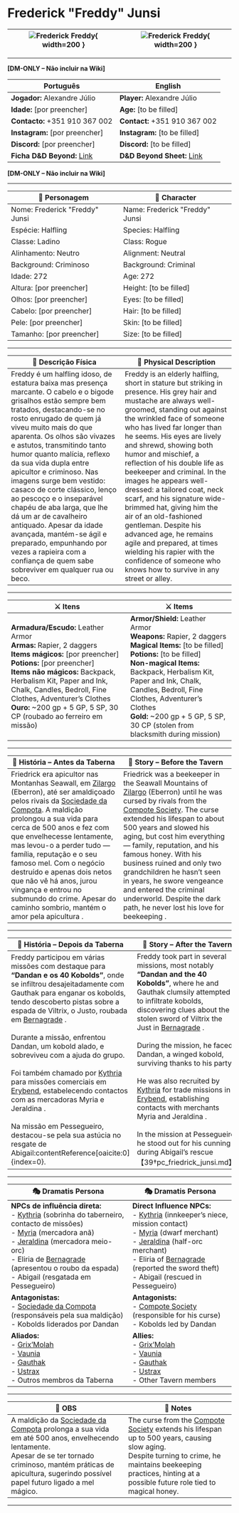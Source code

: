 # Frederick "Freddy" Junsi


| ![Frederick Freddy](assets/pc/pc_frederick_freddy_01.png){ width=200 } | ![Frederick Freddy](assets/pc/pc_frederick_freddy_02.png){ width=200 } |
| ---------------------------------------------------------------------- | ---------------------------------------------------------------------- |

---

**[DM-ONLY – Não incluir na Wiki]**  

| Português                                                                    | English                                                                       |
| ---------------------------------------------------------------------------- | ----------------------------------------------------------------------------- |
| **Jogador:** Alexandre Júlio                                                 | **Player:**  Alexandre Júlio                                                  |
| **Idade:** [por preencher]                                                   | **Age:**   [to be filled]                                                     |
| **Contacto:** +351 910 367 002                                               | **Contact:**  +351 910 367 002                                                |
| **Instagram:** [por preencher]                                               | **Instagram:**  [to be filled]                                                |
| **Discord:** [por preencher]                                                 | **Discord:**  [to be filled]                                                  |
| **Ficha D&D Beyond:** [Link](https://www.dndbeyond.com/characters/140697485) | **D&D Beyond Sheet:**  [Link](https://www.dndbeyond.com/characters/140697485) |

**[DM-ONLY – Não incluir na Wiki]**  

---

| **🧙 Personagem**              | **🧙 Character**                |
| ------------------------------ | ------------------------------- |
| Nome: Frederick "Freddy" Junsi | Name:  Frederick "Freddy" Junsi |
| Espécie:  Halfling             | Species:  Halfling              |
| Classe:  Ladino                | Class:  Rogue                   |
| Alinhamento: Neutro            | Alignment: Neutral              |
| Background: Criminoso          | Background: Criminal            |
| Idade: 272                     | Age:   272                      |
| Altura: [por preencher]        | Height: [to be filled]          |
| Olhos: [por preencher]         | Eyes: [to be filled]            |
| Cabelo: [por preencher]        | Hair: [to be filled]            |
| Pele: [por preencher]          | Skin: [to be filled]            |
| Tamanho:  [por preencher]      | Size:  [to be filled]           |

---

| **📜 Descrição Física** | **📜 Physical Description** |
| ----------------------- | --------------------------- |
| Freddy é um halfling idoso, de estatura baixa mas presença marcante. O cabelo e o bigode grisalhos estão sempre bem tratados, destacando-se no rosto enrugado de quem já viveu muito mais do que aparenta. Os olhos são vivazes e astutos, transmitindo tanto humor quanto malícia, reflexo da sua vida dupla entre apicultor e criminoso. Nas imagens surge bem vestido: casaco de corte clássico, lenço ao pescoço e o inseparável chapéu de aba larga, que lhe dá um ar de cavalheiro antiquado. Apesar da idade avançada, mantém-se ágil e preparado, empunhando por vezes a rapieira com a confiança de quem sabe sobreviver em qualquer rua ou beco. | Freddy is an elderly halfling, short in stature but striking in presence. His grey hair and mustache are always well-groomed, standing out against the wrinkled face of someone who has lived far longer than he seems. His eyes are lively and shrewd, showing both humor and mischief, a reflection of his double life as beekeeper and criminal. In the images he appears well-dressed: a tailored coat, neck scarf, and his signature wide-brimmed hat, giving him the air of an old-fashioned gentleman. Despite his advanced age, he remains agile and prepared, at times wielding his rapier with the confidence of someone who knows how to survive in any street or alley. |

---

| **⚔️ Itens**             | **⚔️ Items**                         |
| ---------------------- | ------------------------------ |
| **Armadura/Escudo:** Leather Armor <br>**Armas:** Rapier, 2 daggers <br>**Items mágicos:** [por preencher] <br>**Potions:** [por preencher] <br>**Items não mágicos:** Backpack, Herbalism Kit, Paper and Ink, Chalk, Candles, Bedroll, Fine Clothes, Adventurer’s Clothes <br>**Ouro:** ~200 gp + 5 GP, 5 SP, 30 CP (roubado ao ferreiro em missão)  | **Armor/Shield:** Leather Armor <br>**Weapons:** Rapier, 2 daggers <br>**Magical Items:** [to be filled] <br>**Potions:** [to be filled] <br>**Non-magical Items:** Backpack, Herbalism Kit, Paper and Ink, Chalk, Candles, Bedroll, Fine Clothes, Adventurer’s Clothes <br>**Gold:** ~200 gp + 5 GP, 5 SP, 30 CP (stolen from blacksmith during mission)  |

---

| **📖 História – Antes da Taberna** | **📖 Story – Before the Tavern** |
| ---------------------------------- | -------------------------------- |
| Friedrick era apicultor nas Montanhas Seawall, em [Zilargo](zilargo.md) (Eberron), até ser amaldiçoado pelos rivais da [Sociedade da Compota](sociedade_da_compota.md). A maldição prolongou a sua vida para cerca de 500 anos e fez com que envelhecesse lentamente, mas levou-o a perder tudo — família, reputação e o seu famoso mel. Com o negócio destruído e apenas dois netos que não vê há anos, jurou vingança e entrou no submundo do crime. Apesar do caminho sombrio, mantém o amor pela apicultura  . | Friedrick was a beekeeper in the Seawall Mountains of [Zilargo](zilargo.md) (Eberron) until he was cursed by rivals from the [Compote Society](sociedade_da_compota.md). The curse extended his lifespan to about 500 years and slowed his aging, but cost him everything — family, reputation, and his famous honey. With his business ruined and only two grandchildren he hasn’t seen in years, he swore vengeance and entered the criminal underworld. Despite the dark path, he never lost his love for beekeeping  . |

---

| **📖 História – Depois da Taberna**                                                                                                                                                                                                                                                                                                                                                                                                                                                                                                                                                                                                                                                        | **📖 Story – After the Tavern**                                                                                                                                                                                                                                                                                                                                                                                                                                                                                                                                                                                                                               |
| ------------------------------------------------------------------------------------------------------------------------------------------------------------------------------------------------------------------------------------------------------------------------------------------------------------------------------------------------------------------------------------------------------------------------------------------------------------------------------------------------------------------------------------------------------------------------------------------------------------------------------------------------------------------------------------------ | ------------------------------------------------------------------------------------------------------------------------------------------------------------------------------------------------------------------------------------------------------------------------------------------------------------------------------------------------------------------------------------------------------------------------------------------------------------------------------------------------------------------------------------------------------------------------------------------------------------------------------------------------------------- |
| Freddy participou em várias missões com destaque para **“Dandan e os 40 Kobolds”**, onde se infiltrou desajeitadamente com Gauthak para enganar os kobolds, tendo descoberto pistas sobre a espada de Viltrix, o Justo, roubada em [Bernagrade](bernagrade.md) . <br><br>Durante a missão, enfrentou Dandan, um kobold alado, e sobreviveu com a ajuda do grupo. <br><br>Foi também chamado por [Kythria](docs/dm/-/npc/Free%20City%20of%20Grehawk/kythria.md) para missões comerciais em [Erybend](erybend.md), estabelecendo contactos com as mercadoras Myria e Jeraldina . <br><br>Na missão em Pessegueiro, destacou-se pela sua astúcia no resgate de Abigail:contentReference[oaicite:0]{index=0}. | Freddy took part in several missions, most notably **“Dandan and the 40 Kobolds”**, where he and Gauthak clumsily attempted to infiltrate kobolds, discovering clues about the stolen sword of Viltrix the Just in [Bernagrade](bernagrade.md) . <br><br>During the mission, he faced Dandan, a winged kobold, surviving thanks to his party. <br><br>He was also recruited by [Kythria](docs/dm/-/npc/Free%20City%20of%20Grehawk/kythria.md) for trade missions in [Erybend](erybend.md), establishing contacts with merchants Myria and Jeraldina . <br><br>In the mission at Pessegueiro, he stood out for his cunning during Abigail’s rescue【39†pc_friedrick_junsi.md】. |

---

| **🎭 Dramatis Persona**                                                                                                                                                                                                                                                                                                                                      | **🎭 Dramatis Persona**                                                                                                                                                                                                                                                                                                                   |
| ------------------------------------------------------------------------------------------------------------------------------------------------------------------------------------------------------------------------------------------------------------------------------------------------------------------------------------------------------------ | ----------------------------------------------------------------------------------------------------------------------------------------------------------------------------------------------------------------------------------------------------------------------------------------------------------------------------------------- |
| **NPCs de influência direta:**  <br>- [Kythria](docs/dm/-/npc/Free%20City%20of%20Grehawk/kythria.md) (sobrinha do taberneiro, contacto de missões) <br>- [Myria](myria.md) (mercadora anã) <br>- [Jeraldina](jeraldina.md) (mercadora meio-orc) <br>- Eliria de [Bernagrade](bernagrade.md) (apresentou o roubo da espada) <br>- Abigail (resgatada em Pessegueiro) | **Direct Influence NPCs:**  <br>- [Kythria](docs/dm/-/npc/Free%20City%20of%20Grehawk/kythria.md) (innkeeper’s niece, mission contact) <br>- [Myria](myria.md) (dwarf merchant) <br>- [Jeraldina](jeraldina.md) (half-orc merchant) <br>- Eliria of [Bernagrade](bernagrade.md) (reported the sword theft) <br>- Abigail (rescued in Pessegueiro) |
| **Antagonistas:**  <br>- [Sociedade da Compota](sociedade_da_compota.md) (responsáveis pela sua maldição) <br>- Kobolds liderados por Dandan                                                                                                                                                                                                | **Antagonists:**  <br>- [Compote Society](sociedade_da_compota.md) (responsible for his curse) <br>- Kobolds led by Dandan                                                                                                                                                                                               |
| **Aliados:**  <br>- [Grix’Molah](docs/pc/-/pc_grix_molah.md) <br>- [Vaunia](docs/dm/-/pc/pc_vaunia_kolakiala.md) <br>- [Gauthak](pc_gauthak_vunakamune.md) <br>- [Ustrax](pc_ustrax.md) <br>- Outros membros da Taberna                                                                                                                                                | **Allies:**  <br>- [Grix’Molah](docs/pc/-/pc_grix_molah.md) <br>- [Vaunia](docs/dm/-/pc/pc_vaunia_kolakiala.md) <br>- [Gauthak](pc_gauthak_vunakamune.md) <br>- [Ustrax](pc_ustrax.md) <br>- Other Tavern members                                                                                                                                   |

---

| **🔮 OBS** | **🔮 Notes** |
| ---------- | ------------ |
| A maldição da [Sociedade da Compota](sociedade_da_compota.md) prolonga a sua vida em até 500 anos, envelhecendo lentamente. <br>Apesar de se ter tornado criminoso, mantém práticas de apicultura, sugerindo possível papel futuro ligado a mel mágico. | The curse from the [Compote Society](sociedade_da_compota.md) extends his lifespan up to 500 years, causing slow aging. <br>Despite turning to crime, he maintains beekeeping practices, hinting at a possible future role tied to magical honey. |

---
